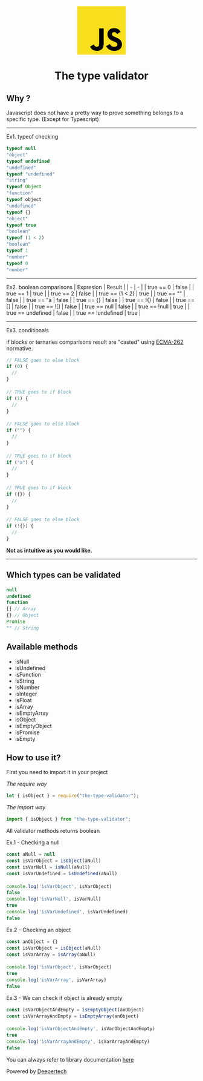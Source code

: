 <div style="display: -ms-flexbox; display: -webkit-flex; display: flex; -webkit-flex-direction: row; -ms-flex-direction: row; flex-direction: row; -webkit-flex-wrap: wrap; -ms-flex-wrap: wrap; flex-wrap: wrap; -webkit-justify-content: center; -ms-flex-pack: center; justify-content: center; -webkit-align-content: center; -ms-flex-line-pack: center; align-content: center; -webkit-align-items: center; -ms-flex-align: center; align-items: center;">
  <img style="-webkit-order: 0; -ms-flex-order: 0; order: 0; -webkit-flex: 0 1 auto; -ms-flex: 0 1 auto; flex: 0 1 auto; -webkit-align-self: auto; -ms-flex-item-align: auto; align-self: auto;" src="icon.png" />
</div>

<h1 style="text-align:center;">The type validator</h1>

## Why ?
Javascript does not have a pretty way to prove something belongs to a specific type. (Except for Typescript)

---
Ex1. typeof checking
```js
typeof null
"object"
typeof undefined
"undefined"
typeof "undefined"
"string"
typeof Object
"function"
typeof object
"undefined"
typeof {}
"object"
typeof true
"boolean"
typeof (1 < 2)
"boolean"
typeof 1
"number"
typeof 0
"number"
```

---
Ex2. boolean comparisons
| Expresion           | Result  |
| -                   | -       |
| true == 0           | false   |
| true == 1           | true    |
| true == 2           | false   |
| true == (1 < 2)     | true    |
| true == ""          | false   |
| true == "a          | false   |
| true == {}          | false   |
| true == !{}         | false   |
| true == []          | false   |
| true == ![]         | false   |
| true == null        | false   |
| true == !null       | true    |
| true == undefined   | false   |
| true == !undefined  | true    |

---
Ex3. conditionals

if blocks or ternaries comparisons result are "casted" using [ECMA-262](http://www.ecma-international.org/publications/files/ECMA-ST/ECMA-262.pdf) normative.

```js
// FALSE goes to else block
if (0) {
  //
}

// TRUE goes to if block
if (1) {
  //
}

// FALSE goes to else block
if ("") {
  //
}

// TRUE goes to if block
if ("a") {
  //
}

// TRUE goes to if block
if ({}) {
  //
}

// FALSE goes to else block
if (!{}) {
  //
}
```
**Not as intuitive as you would like.**

---

## Which types can be validated

```js
null
undefined
function
[] // Array
{} // Object
Promise
"" // String
```

## Available methods

* isNull
* isUndefined
* isFunction
* isString
* isNumber
* isInteger
* isFloat
* isArray
* isEmptyArray
* isObject
* isEmptyObject
* isPromise
* isEmpty

## How to use it?

First you need to import it in your project

_The require way_

```js
let { isObject } = require("the-type-validator");
```

_The import way_

```js
import { isObject } from "the-type-validator";
```

All validator methods returns boolean


Ex.1 - Checking a null
```js
const aNull = null
const isVarObject = isObject(aNull)
const isVarNull = isNull(aNull)
const isVarUndefined = isUndefined(aNull)

console.log('isVarObject', isVarObject)
false
console.log('isVarNull', isVarNull)
true
console.log('isVarUndefined', isVarUndefined)
false
```

Ex.2 - Checking an object
```js
const anObject = {}
const isVarObject = isObject(aNull)
const isVarArray = isArray(aNull)

console.log('isVarObject', isVarObject)
true
console.log('isVarArray', isVarArray)
false
```

Ex.3 - We can check if object is already empty
```js
const isVarObjectAndEmpty = isEmptyObject(anObject)
const isVarArrayAndEmpty = isEmptyArray(anObject)

console.log('isVarObjectAndEmpty', isVarObjectAndEmpty)
true
console.log('isVarArrayAndEmpty', isVarArrayAndEmpty)
false
```

You can always refer to library documentation [here](api.md)

Powered by <a href="https://deepertech.com" target="_blank">Deepertech</a>
